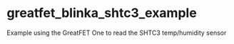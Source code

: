 # greatfet_blinka_shtc3_example
Example using the GreatFET One to read the SHTC3 temp/humidity sensor
